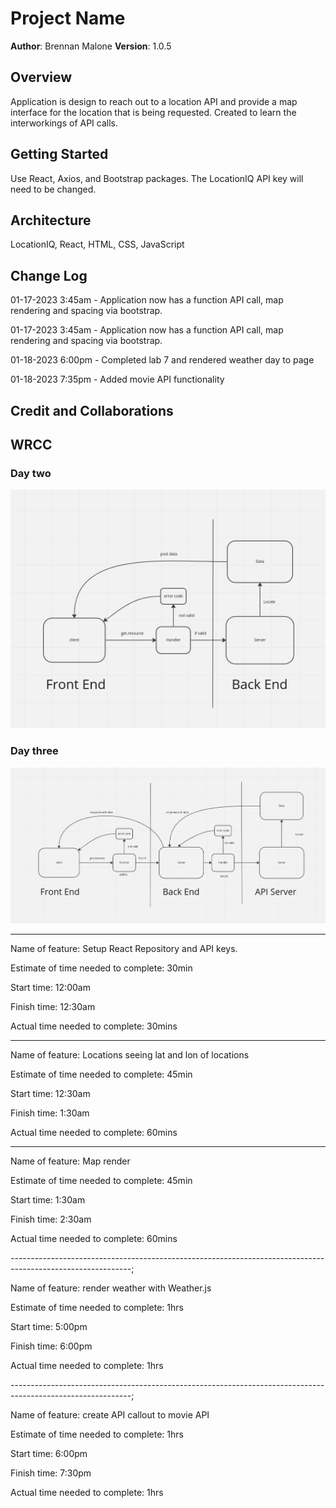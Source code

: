 # Project Name

**Author**: Brennan Malone
**Version**: 1.0.5

## Overview

Application is design to reach out to a location API and provide a map interface for the location that is being requested. Created to learn the interworkings of API calls.

## Getting Started

Use React, Axios, and Bootstrap packages. The LocationIQ API key will need to be changed.

## Architecture

LocationIQ, React, HTML, CSS, JavaScript

## Change Log

01-17-2023 3:45am - Application now has a function API call, map rendering and spacing via bootstrap.

01-17-2023 3:45am - Application now has a function API call, map rendering and spacing via bootstrap.

01-18-2023 6:00pm - Completed lab 7 and rendered weather day to page

01-18-2023 7:35pm - Added movie API functionality

## Credit and Collaborations

## WRCC

### Day two

![wrcc image](./assets/ScreenshotD2.png)

### Day three

![wrcc image](./assets/ScreenshotD3.png)

------------------------------------------------------------------------------------------------------------------

Name of feature: Setup React Repository and API keys.

Estimate of time needed to complete: 30min

Start time: 12:00am

Finish time: 12:30am

Actual time needed to complete: 30mins

------------------------------------------------------------------------------------------------------------------

Name of feature: Locations seeing lat and lon of locations

Estimate of time needed to complete: 45min

Start time: 12:30am

Finish time: 1:30am

Actual time needed to complete: 60mins

------------------------------------------------------------------------------------------------------------------

Name of feature: Map render

Estimate of time needed to complete: 45min

Start time: 1:30am

Finish time: 2:30am

Actual time needed to complete: 60mins

------------------------------------------------------------------------------------------------------------;

Name of feature: render weather with Weather.js

Estimate of time needed to complete: 1hrs

Start time: 5:00pm

Finish time: 6:00pm

Actual time needed to complete: 1hrs

------------------------------------------------------------------------------------------------------------;

Name of feature: create API callout to movie API

Estimate of time needed to complete: 1hrs

Start time: 6:00pm

Finish time: 7:30pm

Actual time needed to complete: 1hrs
